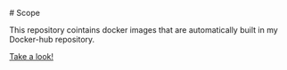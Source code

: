 # Scope

This repository cointains docker images that are automatically built in my Docker-hub repository.

[Take a look!](https://hub.docker.com/r/chookly/)


